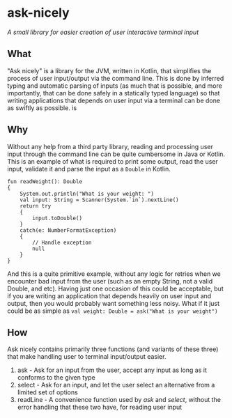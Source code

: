 # ask-nicely
_A small library for easier creation of user interactive terminal input_

## What
"Ask nicely" is a library for the JVM, written in Kotlin, that simplifies the
process of user input/output via the command line. This is done by inferred typing and
automatic parsing of inputs (as much that is possible, and more importantly, that
can be done safely in a statically typed language) so that writing applications
that depends on user input via a terminal can be done as swiftly as possible.
is

## Why
Without any help from a third party library, reading and processing user input
through the command line can be quite cumbersome in Java or Kotlin.
This is an example of what is required to print some output, read the user input,
validate it and parse the input as a `Double` in Kotlin.

```
fun readWeight(): Double
{
    System.out.println("What is your weight: ")
    val input: String = Scanner(System.`in`).nextLine()
    return try
    {
        input.toDouble()
    }
    catch(e: NumberFormatException)
    {
        // Handle exception
        null
    }
}
```

And this is a quite primitive example, without any logic for retries when we
encounter bad input from the user (such as an empty String, not a valid Double, and etc).
Having just one occasion of this could be acceptable, but if you are writing an application
that depends heavily on user input and output, then you would probably want
something less noisy. What if it just could be as simple as
`val weight: Double = ask("What is your weight")`

## How

Ask nicely contains primarily three functions (and variants of these three) that
make handling user to terminal input/output easier.
1. ask - Ask for an input from the user, accept any input as long as it conforms to
the given type
2. select - Ask for an input, and let the user select an alternative from a limited
set of options
3. readLine - A convenience function used by _ask_ and _select_, without the 
error handling that these two have, for reading user input